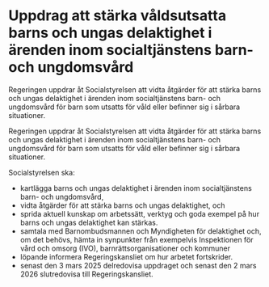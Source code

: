 # Uppdrag att stärka våldsutsatta barns och ungas delaktighet i ärenden inom socialtjänstens barn- och ungdomsvård

Regeringen uppdrar åt Socialstyrelsen att vidta åtgärder för att stärka barns och ungas delaktighet i ärenden inom socialtjänstens barn- och ungdomsvård för barn som utsatts för våld eller befinner sig i sårbara situationer.

Regeringen uppdrar åt Socialstyrelsen att vidta åtgärder för att stärka barns och ungas delaktighet i ärenden inom socialtjänstens barn- och ungdomsvård för barn som utsatts för våld eller befinner sig i sårbara situationer.

Socialstyrelsen ska:

* kartlägga barns och ungas delaktighet i ärenden inom socialtjänstens barn- och ungdomsvård,
* vidta åtgärder för att stärka barns och ungas delaktighet, och
* sprida aktuell kunskap om arbetssätt, verktyg och goda exempel på hur barns och ungas delaktighet kan stärkas.
* samtala med Barnombudsmannen och Myndigheten för delaktighet och, om det behövs, hämta in synpunkter från exempelvis Inspektionen för vård och omsorg (IVO), barnrättsorganisationer och kommuner
* löpande informera Regeringskansliet om hur arbetet fortskrider.
* senast den 3 mars 2025 delredovisa uppdraget och senast den 2 mars 2026 slutredovisa till Regeringskansliet.
